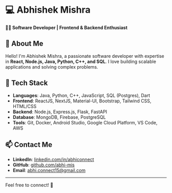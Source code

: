 # 💻 Abhishek Mishra  

**👨‍💻 Software Developer | Frontend & Backend Enthusiast**  

## 🚀 About Me  
Hello! I'm Abhishek Mishra, a passionate software developer with expertise in **React, Node.js, Java, Python, C++, and SQL**. I love building scalable applications and solving complex problems.  

## 🔧 Tech Stack  
- **Languages**: Java, Python, C++, JavaScript, SQL (Postgres), Dart 
- **Frontend**: ReactJS, NextJS, Material-UI, Bootstrap, Tailwind CSS, HTML/CSS  
- **Backend**: Node.js, Express.js, Flask, FastAPI  
- **Database**: MongoDB, Firebase, PostgreSQL  
- **Tools**: Git, Docker, Android Studio, Google Cloud Platform, VS Code, AWS

## 📫 Contact Me  
- **LinkedIn**: [linkedin.com/in/abhiconnect](#)  
- **GitHub**: [github.com/abhi-mis](https://github.com/abhi-mis)  
- **Email**: abhi.connect15@gmail.com  

---

Feel free to connect! 🚀  
